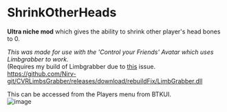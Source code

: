 # ShrinkOtherHeads
 **Ultra niche mod** which gives the ability to shrink other player's head bones to 0.        
    
*This was made for use with the 'Control your Friends' Avatar which uses Limbgrabber to work.*    
(Requires my build of Limbgrabber due to [this](https://github.com/Exterrata/CVRMods/issues/1) issue. 
https://github.com/Nirv-git/CVRLimbsGrabber/releases/download/rebuildFix/LimbGrabber.dll    

This can be accessed from the Players menu from BTKUI.   
![image](https://github.com/Nirv-git/CVRMods-Nirv/assets/81605232/d92973fb-2419-4dc8-92e8-f5edaf323c39)

